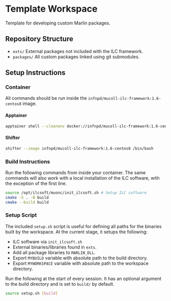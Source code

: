 # Template Workspace

Template for developing custom Marlin packages.

## Repository Structure
- `exts/` External packages not included with the ILC framework.
- `packages/` All custom packages linked using git submodules.

## Setup Instructions

### Container
All commands should be run inside the `infnpd/mucoll-ilc-framework:1.6-centos8` image.

#### Apptainer
```bash
apptainer shell --cleanenv docker://infnpd/mucoll-ilc-framework:1.6-centos8
```

#### Shifter
```bash
shifter --image infnpd/mucoll-ilc-framework:1.6-centos8 /bin/bash
```

### Build Instructions
Run the following commands from inside your container. The same commands will also work with a local installation of the ILC software, with the exception of the first line.
```bash
source /opt/ilcsoft/muonc/init_ilcsoft.sh # Setup ILC software
cmake -S . -B build 
cmake --build build
```

### Setup Script
The included `setup.sh` script is useful for defining all paths for the binaries built by the workspace. At the current stage, it setups the following:
- ILC software via `init_ilcsoft.sh`
- External binaries/libraries found in `exts`.
- Add all package libraries to `MARLIN_DLL`.
- Export `MYBUILD` variable with absolute path to the build directory.
- Export `MYWORKSPACE` variable with absolute path to the workspace directory.

Run the following at the start of every session. It has an optional argument to the build directory and is set to `build/` by default.
```bash
source setup.sh [build]
```
